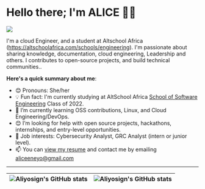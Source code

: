 # Hello there; I'm ALICE 👋🏾
<a href="https://linkedin.com"><img src="https://img.shieds.oi/badge/-LinkedIn-0072b1?&style=for-the-badge&logo=linkedin&logoColor=white" /></a>

I'm a cloud Engineer, and a student at Altschool Africa (https://altschoolafrica.com/schools/engineering). I'm passionate about sharing knowledge, documentation, cloud engineering, Leadership and others. I contributes to open-source projects, and build technical communities..

**Here's a quick summary about me**:

- 😊 Pronouns: She/her
- 💡 Fun fact: I'm currently studying at AltSchool Africa [School of Software Engineering](https://altschoolafrica.com/schools/engineering) Class of 2022.
- 🌱 I’m currently learning OSS contributions, Linux, and Cloud Engineering/DevOps.
- 😊 I’m looking for help with open source projects, hackathons, internships, and entry-level opportunities.
- 💼 Job interests: Cybersecurity Analyst, GRC Analyst (intern or junior level).
- 📫 You can [view my resume](#) and contact me by emailing aliceeneyo@gmail.com

---

| <img align="center" src="https://github-readme-stats.vercel.app/api?username=Aliyosign&show_icons=true&include_all_commits=true&hide_border=true" alt="Aliyosign's GitHub stats" /> | <img align="center" src="https://github-readme-stats.vercel.app/api/top-langs/?username=Aliyosign&langs_count=8&layout=compact&hide_border=true" alt="Aliyosign's GitHub stats" /> |
| ------------- | ------------- |
